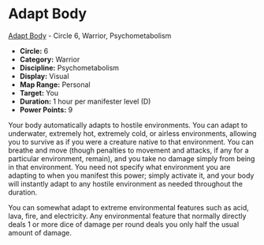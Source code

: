 # Adapt Body

[Adapt Body](/Psionics/A/AdaptBody.md) - Circle 6, Warrior, Psychometabolism

- **Circle:** 6
- **Category:** Warrior
- **Discipline:** Psychometabolism
- **Display:** Visual
- **Map Range:** Personal
- **Target:** You
- **Duration:** 1 hour per manifester level (D)
- **Power Points:** 9

Your body automatically adapts to hostile environments. You can adapt to underwater, extremely hot, extremely cold, or airless environments, allowing you to survive as if you were a creature native to that environment. You can breathe and move (though penalties to movement and attacks, if any for a particular environment, remain), and you take no damage simply from being in that environment. You need not specify what environment you are adapting to when you manifest this power; simply activate it, and your body will instantly adapt to any hostile environment as needed throughout the duration.

You can somewhat adapt to extreme environmental features such as acid, lava, fire, and electricity. Any environmental feature that normally directly deals 1 or more dice of damage per round deals you only half the usual amount of damage.
